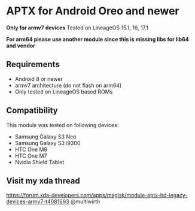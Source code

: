 # APTX for Android Oreo and newer

**Only for armv7 devices**
Tested on LineageOS 15.1, 16, 17.1

**For arm64 please use another module since this is missing libs for lib64 and vendor**

## Requirements
- Android 8 or newer
- armv7 architecture (do not flash on arm64)
- Only tested on LineageOS based ROMs

## Compatibility
This module was tested on following devices:
- Samsung Galaxy S3 Neo
- Samsung Galaxy S3 i9300
- HTC One M8
- HTC One M7
- Nvidia Shield Tablet

## Visit my xda thread
https://forum.xda-developers.com/apps/magisk/module-aptx-hd-legacy-devices-armv7-t4081693
@multiwirth

